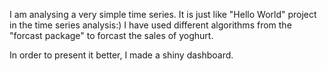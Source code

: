 I am analysing a very simple time series. It is just like "Hello World" project in the time series analysis:)
I have used different algorithms from the "forcast package" to forcast the sales of yoghurt. 

In order to present it better, I made a shiny dashboard.
